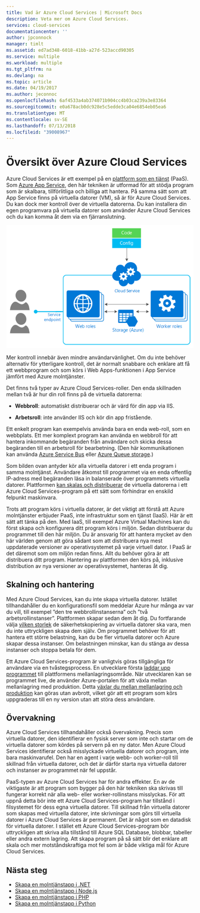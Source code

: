 ```yaml
---
title: Vad är Azure Cloud Services | Microsoft Docs
description: Veta mer om Azure Cloud Services.
services: cloud-services
documentationcenter: ''
author: jpconnock
manager: timlt
ms.assetid: ed7ad348-6018-41bb-a27d-523accd90305
ms.service: multiple
ms.workload: multiple
ms.tgt_pltfrm: na
ms.devlang: na
ms.topic: article
ms.date: 04/19/2017
ms.author: jeconnoc
ms.openlocfilehash: 6af4533a4ab374071b904cc4b03ca239a3e83364
ms.sourcegitcommit: e0a678acb0dc928e5c5edde3ca04e6854eb05ea6
ms.translationtype: MT
ms.contentlocale: sv-SE
ms.lasthandoff: 07/13/2018
ms.locfileid: "39008967"
---
```

# <a name="overview-of-azure-cloud-services"></a>Översikt över Azure Cloud Services
Azure Cloud Services är ett exempel på en [plattform som en tjänst](https://azure.microsoft.com/overview/what-is-paas/) (PaaS). Som [Azure App Service](../app-service/app-service-web-overview.md), den här tekniken är utformad för att stödja program som är skalbara, tillförlitliga och billiga att hantera. På samma sätt som att App Service finns på virtuella datorer (VM), så är för Azure Cloud Services. Du kan dock mer kontroll över de virtuella datorerna. Du kan installera din egen programvara på virtuella datorer som använder Azure Cloud Services och du kan komma åt dem via en fjärranslutning.

![Azure Cloud Services-diagram](./media/cloud-services-choose-me/diagram.png)

Mer kontroll innebär även mindre användarvänlighet. Om du inte behöver alternativ för ytterligare kontroll, det är normalt snabbare och enklare att få ett webbprogram och som körs i Web Apps-funktionen i App Service jämfört med Azure molntjänster.

Det finns två typer av Azure Cloud Services-roller. Den enda skillnaden mellan två är hur din roll finns på de virtuella datorerna:

* **Webbroll**: automatiskt distribuerar och är värd för din app via IIS.

* **Arbetsroll**: inte använder IIS och kör din app fristående.

Ett enkelt program kan exempelvis använda bara en enda web-roll, som en webbplats. Ett mer komplext program kan använda en webbroll för att hantera inkommande begäranden från användare och skicka dessa begäranden till en arbetsroll för bearbetning. (Den här kommunikationen kan använda [Azure Service Bus](../service-bus-messaging/service-bus-fundamentals-hybrid-solutions.md) eller [Azure Queue storage](../storage/common/storage-introduction.md).)

Som bilden ovan antyder kör alla virtuella datorer i ett enda program i samma molntjänst. Användare åtkomst till programmet via en enda offentlig IP-adress med begäranden läsa in balanserade över programmets virtuella datorer. Plattformen [kan skalas och distribuerar](cloud-services-how-to-scale-portal.md) de virtuella datorerna i ett Azure Cloud Services-program på ett sätt som förhindrar en enskild felpunkt maskinvara.

Trots att program körs i virtuella datorer, är det viktigt att förstå att Azure molntjänster erbjuder PaaS, inte infrastruktur som en tjänst (IaaS). Här är ett sätt att tänka på den. Med IaaS, till exempel Azure Virtual Machines kan du först skapa och konfigurera ditt program körs i miljön. Sedan distribuerar du programmet till den här miljön. Du är ansvarig för att hantera mycket av den här världen genom att göra sådant som att distribuera nya mest uppdaterade versioner av operativsystemet på varje virtuell dator. I PaaS är det däremot som om miljön redan finns. Allt du behöver göra är att distribuera ditt program. Hantering av plattformen den körs på, inklusive distribution av nya versioner av operativsystemet, hanteras åt dig.

## <a name="scaling-and-management"></a>Skalning och hantering
Med Azure Cloud Services, kan du inte skapa virtuella datorer. Istället tillhandahåller du en konfigurationsfil som meddelar Azure hur många av var du vill, till exempel ”den tre webbrollinstanserna” och ”två arbetsrollinstanser”. Plattformen skapar sedan dem åt dig. Du fortfarande välja [vilken storlek](cloud-services-sizes-specs.md) de säkerhetskopiering av virtuella datorer ska vara, men du inte uttryckligen skapa dem själv. Om programmet behöver för att hantera ett större belastning, kan du be fler virtuella datorer och Azure skapar dessa instanser. Om belastningen minskar, kan du stänga av dessa instanser och stoppa betala för dem.

Ett Azure Cloud Services-program är vanligtvis göras tillgängliga för användare via en tvåstegsprocess. En utvecklare första [laddar upp programmet](cloud-services-how-to-create-deploy-portal.md) till plattformens mellanlagringsområde. När utvecklaren kan se programmet live, de använder Azure-portalen för att växla mellan mellanlagring med produktion. Detta [växlar du mellan mellanlagring och produktion](cloud-services-how-to-manage-portal.md#swap-deployments-to-promote-a-staged-deployment-to-production) kan göras utan avbrott, vilket gör att ett program som körs uppgraderas till en ny version utan att störa dess användare.

## <a name="monitoring"></a>Övervakning
Azure Cloud Services tillhandahåller också övervakning. Precis som virtuella datorer, den identifierar en fysisk server som inte och startar om de virtuella datorer som kördes på servern på en ny dator. Men Azure Cloud Services identifierar också misslyckade virtuella datorer och program, inte bara maskinvarufel. Den har en agent i varje webb- och worker-roll till skillnad från virtuella datorer, och det är därför starta nya virtuella datorer och instanser av programmet när fel uppstår.

PaaS-typen av Azure Cloud Services har för andra effekter. En av de viktigaste är att program som bygger på den här tekniken ska skrivas till fungerar korrekt när alla web- eller worker-rollinstans misslyckas. För att uppnå detta bör inte ett Azure Cloud Services-program har tillstånd i filsystemet för dess egna virtuella datorer. Till skillnad från virtuella datorer som skapas med virtuella datorer, inte skrivningar som görs till virtuella datorer i Azure Cloud Services är permanent. Det är något som en datadisk för virtuella datorer. I stället ett Azure Cloud Services-program bör uttryckligen att skriva alla tillstånd till Azure SQL Database, blobbar, tabeller eller andra extern lagring. Att skapa program på så sätt blir det enklare att skala och mer motståndskraftiga mot fel som är både viktiga mål för Azure Cloud Services.

## <a name="next-steps"></a>Nästa steg
* [Skapa en molntjänstapp i .NET](cloud-services-dotnet-get-started.md) 
* [Skapa en molntjänstapp i Node.js](cloud-services-nodejs-develop-deploy-app.md) 
* [Skapa en molntjänstapp i PHP](../cloud-services-php-create-web-role.md) 
* [Skapa en molntjänstapp i Python](cloud-services-python-ptvs.md)



